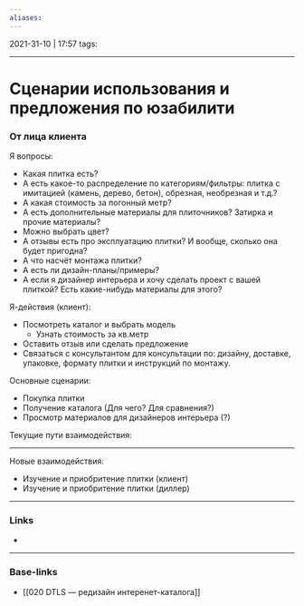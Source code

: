 ```yaml
---
aliases:
---
```

2021-31-10 | 17:57
tags: 
___

# Сценарии использования и предложения по юзабилити


### От лица клиента
Я вопросы:
- Какая плитка есть?
- А есть какое-то распределение по категориям/фильтры: плитка с имитацией (камень, дерево, бетон), обрезная, необрезная и т.д.?
- А какая стоимость за погонный метр?
- А есть дополнительные материалы для плиточников? Затирка и прочие материалы?
- Можно выбрать цвет?
- А отзывы есть про эксплуатацию плитки? И вообще, сколько она будет пригодна?
- А что насчёт монтажа плитки?
- А есть ли дизайн-планы/примеры?
- А если я дизайнер интерьера и хочу сделать проект с вашей плиткой? Есть какие-нибудь материалы для этого?

Я-действия (клиент):
- Посмотреть каталог и выбрать модель
	- Узнать стоимость за кв.метр
- Оставить отзыв или сделать предложение
- Связаться с консультантом для консультации по: дизайну, доставке, упаковке, формату плитки и инструкций по монтажу.

Основные сценарии:
- Покупка плитки
- Получение каталога (Для чего? Для сравнения?)
- Просмотр материалов для дизайнеров интерьера (?)

Текущие пути взаимодействия:

---

Новые взаимодействия:
- Изучение и приобритение плитки (клиент)
- Изучение и приобритение плитки (диллер)

___
### Links
- 

___
### Base-links
- [[020 DTLS — редизайн интеренет-каталога]]

